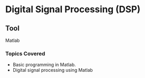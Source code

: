 # Digital Signal Processing (DSP)
## Tool
Matlab

### Topics Covered
- Basic programming in Matlab.
- Digital signal processing using Matlab
